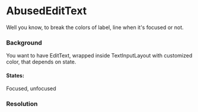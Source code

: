 # AbusedEditText
Well you know, to break the colors of label, line when it's focused or not.

### Background  
You want to have EditText, wrapped inside TextInputLayout with customized color, that depends on state.  
#### States:  
Focused, unfocused  
  
  
### Resolution
